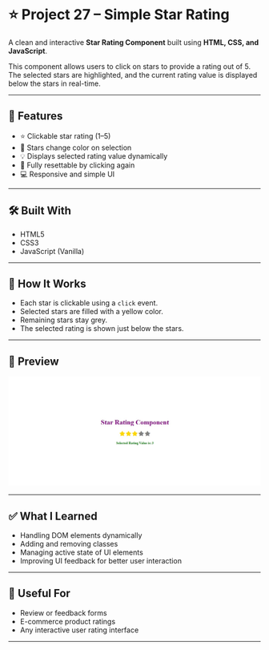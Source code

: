 # ⭐ Project 27 – Simple Star Rating

A clean and interactive **Star Rating Component** built using **HTML, CSS, and JavaScript**.

This component allows users to click on stars to provide a rating out of 5. The selected stars are highlighted, and the current rating value is displayed below the stars in real-time.

---

## 📌 Features

- ⭐ Clickable star rating (1–5)
- 🎨 Stars change color on selection
- 💡 Displays selected rating value dynamically
- 🔄 Fully resettable by clicking again
- 💻 Responsive and simple UI

---

## 🛠️ Built With

- HTML5
- CSS3
- JavaScript (Vanilla)

---

## 🚀 How It Works

- Each star is clickable using a `click` event.
- Selected stars are filled with a yellow color.
- Remaining stars stay grey.
- The selected rating is shown just below the stars.

---

## 📸 Preview

![Star Rating Preview](./assets/ss.jpg)

---

## ✅ What I Learned

- Handling DOM elements dynamically
- Adding and removing classes
- Managing active state of UI elements
- Improving UI feedback for better user interaction

---

## 📎 Useful For

- Review or feedback forms
- E-commerce product ratings
- Any interactive user rating interface

---
